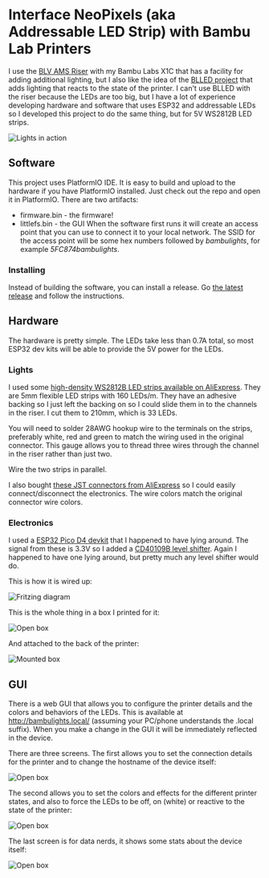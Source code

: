 # Interface NeoPixels (aka Addressable LED Strip) with Bambu Lab Printers
I use the [BLV AMS Riser](https://makerworld.com/en/models/19535) with my Bambu Labs X1C that has a facility for adding
additional lighting, but I also like the idea of the [BLLED project](https://github.com/DutchDevelop/BLLEDController)
that adds lighting that reacts to the state of the printer. I can't use BLLED with the riser because
the LEDs are too big, but I have a lot of experience developing hardware and software that uses ESP32 and 
addressable LEDs so I developed this project to do the same thing, but for 5V WS2812B LED strips.

![Lights in action](docs/IMG_0339.jpg)
## Software
This project uses PlatformIO IDE. It is easy to build and upload to the hardware if you have PlatformIO installed. Just
check out the repo and open it in PlatformIO. There are two artifacts:
- firmware.bin - the firmware!
- littlefs.bin - the GUI
When the software first runs it will create an access point that you can use to connect it to your local network.
The SSID for the access point will be some hex numbers followed by _bambulights_, for example _5FC874bambulights_.
### Installing
Instead of building the software, you can install a release. Go [the latest release](https://github.com/judge2005/BambuLights/releases/tag/v0.1.0)
and follow the instructions.
## Hardware
The hardware is pretty simple. The LEDs take less than 0.7A total, so most ESP32 dev kits will be able to provide the
5V power for the LEDs.
### Lights
I used some [high-density WS2812B LED strips available on AliExpress](https://a.aliexpress.com/_mOUCHh0).
They are 5mm flexible LED strips with 160 LEDs/m. They have an adhesive backing so I just left the backing on
so I could slide them in to the channels in the riser. I cut them to 210mm, which is 33 LEDs.

You will need to solder 28AWG hookup wire to the terminals on the strips, preferably white, red and green to match the wiring used in the original
connector. This gauge allows you to thread three wires through the channel in the riser rather than just two.

Wire the two strips in parallel.

I also bought [these JST connectors from AliExpress](https://a.aliexpress.com/_mtc1dYm) so I could easily connect/disconnect the electronics.
The wire colors match the original connector wire colors.
### Electronics
I used a [ESP32 Pico D4 devkit](https://www.amazon.com/DIYmall-ESP32-PICO-KIT-Development-Board-ESP-32/dp/B00RSPTHE0) that I happened to have lying around. The signal from these is
3.3V so I added a [CD40109B level shifter](https://www.ti.com/product/CD40109B). Again I happened to have one lying around, but pretty much any level shifter
would do.

This is how it is wired up:

![Fritzing diagram](docs/BambuLights_bb.png)

This is the whole thing in a box I printed for it:

![Open box](docs/IMG_0336.jpg)

And attached to the back of the printer:

![Mounted box](docs/IMG_0337.jpg)
## GUI
There is a web GUI that allows you to configure the printer details and the colors and behaviors of the LEDs. This is
available at http://bambulights.local/ (assuming your PC/phone understands the .local suffix). When you make a
change in the GUI it will be immediately reflected in the device.

There are three screens. The first allows you to set the connection details for the printer and to change the hostname
of the device itself:

![Open box](docs/IMG_0340.jpg)

The second allows you to set the colors and effects for the different printer states, and also to force the LEDs to
be off, on (white) or reactive to the state of the printer:

![Open box](docs/IMG_0341.jpg)

The last screen is for data nerds, it shows some stats about the device itself:

![Open box](docs/IMG_0342.jpg)
